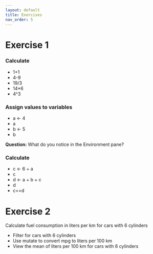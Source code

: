 ```yaml
---
layout: default
title: Exercises
nav_order: 5
---
```


# Exercise 1

### Calculate

- 1+1
- 4-9
- 19/3
- 14*6
- 4^3

### Assign values to variables
- a <- 4
- a     
- b <- 5
- b

**Question:** What do you notice in the Environment pane?

### Calculate
- c <- 6 + a
- c
- d <- a + b + c
- d
- c==d

# Exercise 2
Calculate fuel consumption in liters per km for cars with 6 cylinders

- Filter for cars with 6 cylinders
- Use mutate to convert mpg to liters per 100 km
- View the mean of liters per 100 km for cars with 6 cylinders
